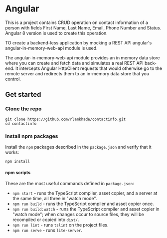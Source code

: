 # Angular

This is a project contains CRUD operation on contact information of a person with fields First Name, Last Name, Email, Phone Number and Status.
Angular 8 version is used to create this operation.

TO create a backend-less application by mocking a REST API angular's angular-in-memory-web-api module is used.

The angular-in-memory-web-api module provides an in memory data store where you can create and fetch data and simulates a real REST API back-end. It intercepts Angular HttpClient requests that would otherwise go to the remote server and redirects them to an in-memory data store that you control.

## Get started

### Clone the repo

```shell
git clone https://github.com/rlamkhade/contactinfo.git
cd contactinfo
```

### Install npm packages

Install the `npm` packages described in the `package.json` and verify that it works:

```shell
npm install
```


#### npm scripts

These are the most useful commands defined in `package.json`:

* `npm start` - runs the TypeScript compiler, asset copier, and a server at the same time, all three in "watch mode".
* `npm run build` - runs the TypeScript compiler and asset copier once.
* `npm run build:watch` - runs the TypeScript compiler and asset copier in "watch mode"; when changes occur to source files, they will be recompiled or copied into `dist/`.
* `npm run lint` - runs `tslint` on the project files.
* `npm run serve` - runs `lite-server`.

